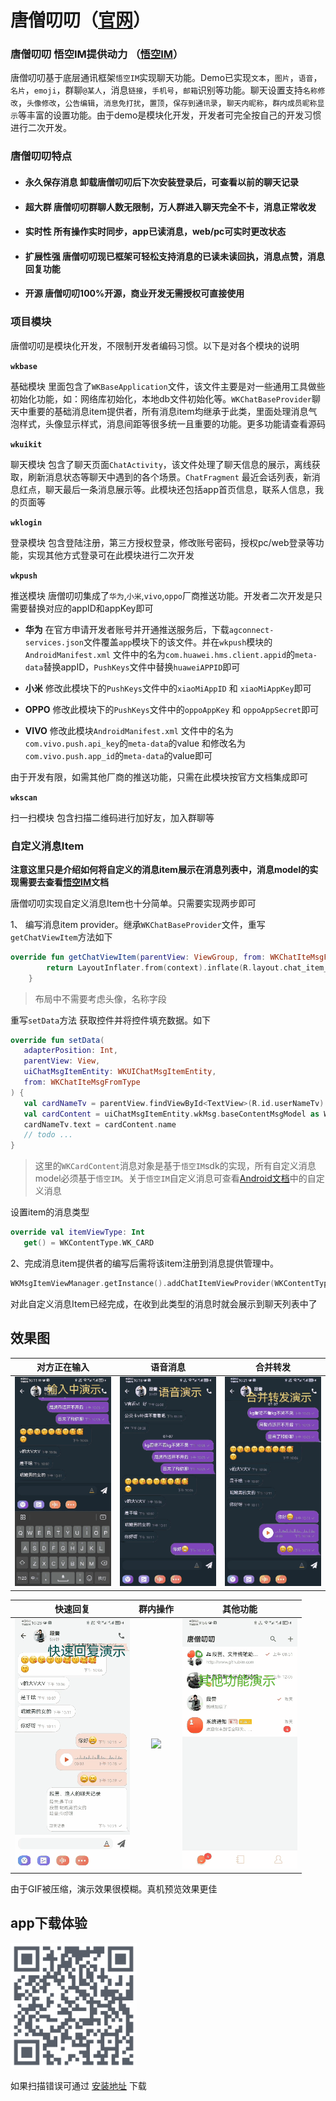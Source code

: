 # 唐僧叨叨（[官网](http://githubim.com "文档")）
### **唐僧叨叨 悟空IM提供动力** （[悟空IM](https://github.com/WuKongIM/WuKongIM "文档")）

唐僧叨叨基于底层通讯框架`悟空IM`实现聊天功能。Demo已实现`文本`，`图片`，`语音`，`名片`，`emoji`，群聊`@某人`，消息`链接`，`手机号`，`邮箱`识别等功能。聊天设置支持`名称修改`，`头像修改`，`公告编辑`，`消息免打扰`，`置顶`，`保存到通讯录`，`聊天内昵称`，`群内成员昵称显示`等丰富的设置功能。由于demo是模块化开发，开发者可完全按自己的开发习惯进行二次开发。

### 唐僧叨叨特点

- #### **永久保存消息** 卸载唐僧叨叨后下次安装登录后，可查看以前的聊天记录
- #### **超大群** 唐僧叨叨群聊人数无限制，万人群进入聊天完全不卡，消息正常收发
- #### **实时性** 所有操作实时同步，app已读消息，web/pc可实时更改状态
- #### **扩展性强** 唐僧叨叨现已框架可轻松支持消息的已读未读回执，消息点赞，消息回复功能
- #### **开源** 唐僧叨叨100%开源，商业开发无需授权可直接使用

### 项目模块
唐僧叨叨是模块化开发，不限制开发者编码习惯。以下是对各个模块的说明

**`wkbase`**

基础模块 里面包含了`WKBaseApplication`文件，该文件主要是对一些通用工具做些初始化功能，如：网络库初始化，本地db文件初始化等。`WKChatBaseProvider`聊天中重要的基础消息item提供者，所有消息item均继承于此类，里面处理消息气泡样式，头像显示样式，消息间距等很多统一且重要的功能。更多功能请查看源码

**`wkuikit`**

聊天模块 包含了聊天页面`ChatActivity`，该文件处理了聊天信息的展示，离线获取，刷新消息状态等聊天中遇到的各个场景。`ChatFragment` 最近会话列表，新消息红点，聊天最后一条消息展示等。此模块还包括app首页信息，联系人信息，我的页面等

**`wklogin`**

登录模块 包含登陆注册，第三方授权登录，修改账号密码，授权pc/web登录等功能，实现其他方式登录可在此模块进行二次开发

**`wkpush`**

推送模块  唐僧叨叨集成了`华为`,`小米`,`vivo`,`oppo`厂商推送功能。开发者二次开发是只需要替换对应的appID和appKey即可
- **华为** 在官方申请开发者账号并开通推送服务后，下载`agconnect-services.json`文件覆盖`app`模块下的该文件。并在`wkpush`模块的 `AndroidManifest.xml` 文件中的名为`com.huawei.hms.client.appid`的`meta-data`替换appID，`PushKeys`文件中替换`huaweiAPPID`即可

- **小米** 修改此模块下的`PushKeys`文件中的`xiaoMiAppID` 和 `xiaoMiAppKey`即可

- **OPPO** 修改此模块下的`PushKeys`文件中的`oppoAppKey` 和 `oppoAppSecret`即可

- **VIVO** 修改此模块`AndroidManifest.xml` 文件中的名为`com.vivo.push.api_key`的`meta-data`的value 和修改名为`com.vivo.push.app_id`的`meta-data`的value即可

由于开发有限，如需其他厂商的推送功能，只需在此模块按官方文档集成即可

 **`wkscan`**

扫一扫模块 包含扫描二维码进行加好友，加入群聊等

### 自定义消息Item

**注意这里只是介绍如何将自定义的消息item展示在消息列表中，消息model的实现需要去查看[悟空IM](https://github.com/WuKongIM/WuKongIM "文档")文档**

唐僧叨叨实现自定义消息Item也十分简单。只需要实现两步即可

1、 编写消息item provider。继承`WKChatBaseProvider`文件，重写`getChatViewItem`方法如下
```kotlin
override fun getChatViewItem(parentView: ViewGroup, from: WKChatIteMsgFromType): View? {
        return LayoutInflater.from(context).inflate(R.layout.chat_item_card, parentView, false)
    }
```
 > 布局中不需要考虑头像，名称字段

 重写`setData`方法 获取控件并将控件填充数据。如下
 ```kotlin
override fun setData(
    adapterPosition: Int,
    parentView: View,
    uiChatMsgItemEntity: WKUIChatMsgItemEntity,
    from: WKChatIteMsgFromType
) {
    val cardNameTv = parentView.findViewById<TextView>(R.id.userNameTv)
    val cardContent = uiChatMsgItemEntity.wkMsg.baseContentMsgModel as WKCardContent
    cardNameTv.text = cardContent.name
    // todo ...
}
 ```
> 这里的`WKCardContent`消息对象是基于`悟空IM`sdk的实现，所有自定义消息model必须基于`悟空IM`。关于`悟空IM`自定义消息可查看[Android文档](https://githubim.com/sdk/android.html "文档")中的自定义消息

 设置item的消息类型
 ```kotlin
override val itemViewType: Int
    get() = WKContentType.WK_CARD
 ```
2、完成消息item提供者的编写后需将该item注册到消息提供管理中。
```kotlin
WKMsgItemViewManager.getInstance().addChatItemViewProvider(WKContentType.WK_LOCATION, WKCardProvider())
```
对此自定义消息Item已经完成，在收到此类型的消息时就会展示到聊天列表中了

## 效果图

|对方正在输入|语音消息|合并转发|
|:---:|:---:|:--:|
|![](imgs/typing.gif)|![](imgs/voice.gif)|![](imgs/forward.gif)|


|快速回复|群内操作|        其他功能         |
|:---:|:---:|:-------------------:|
|![](imgs/reply.gif)|![](imgs/group.gif)| ![](imgs/other.gif) |


由于GIF被压缩，演示效果很模糊。真机预览效果更佳

## app下载体验
<img src='./imgs/ic_download_qr.png' width=40%/>

如果扫描错误可通过 [安装地址](http://www.pgyer.com/tsdd "文档") 下载

